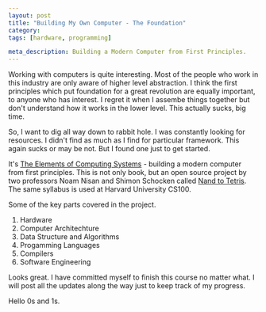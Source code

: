 ```yaml
---
layout: post
title: "Building My Own Computer - The Foundation"
category:
tags: [hardware, programming]

meta_description: Building a Modern Computer from First Principles.
---
```

Working with computers is quite interesting. Most of the people who work in this industry are only aware of higher level abstraction. I think the first principles which put foundation for a great revolution are equally important, to anyone who has interest. I regret it when I assembe things together but don't understand how it works in the lower level. This actually sucks, big time.

So, I want to dig all way down to rabbit hole. I was constantly looking for resources. I didn't find as much as I find for particular framework. This again sucks or may be not. But I found one just to get started.

It's [The Elements of Computing Systems][1] - building a modern computer from first principles. This is not only book, but an open source project by two professors Noam Nisan and Shimon Schocken called [Nand to Tetris][2]. The same syllabus is used at Harvard University CS100.

Some of the key parts covered in the project.

1. Hardware
2. Computer Architechture
3. Data Structure and Algorithms
4. Progamming Languages
5. Compilers
6. Software Engineering  

Looks great. I have committed myself to finish this course no matter what. I will post all the updates along the way just to keep track of my progress. 

Hello 0s and 1s. 

[1]: http://www.amazon.com/The-Elements-Computing-Systems-Principles/dp/0262640686
[2]: http://www.nand2tetris.org

  